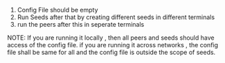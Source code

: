 1. Config File should be empty
2. Run Seeds after that by creating different seeds in different terminals
3. run the peers after this in seperate terminals



NOTE: If you are running it locally , then all peers and seeds should have access of the config file.
if you are running it across networks , the config file shall be same for all and the config file is outside the scope of seeds.
